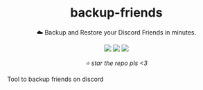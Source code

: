 <div align="center">
    <h1>backup-friends</h1>
    <p>☁️ Backup and Restore your Discord Friends in minutes.</p>
    <img src="https://img.shields.io/github/license/NotYmL/backup-friends?style=flat">
    <img src="https://img.shields.io/github/stars/NotYmL/backup-friends?style=flat">
    <img src="https://img.shields.io/github/forks/NotYmL/backup-friends?style=flat">
    <p><i>⭐ star the repo pls <3</i></p>
</div>

Tool to backup friends on discord
